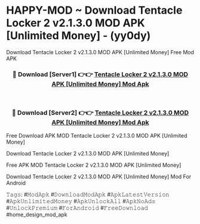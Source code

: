 # HAPPY-MOD ~ Download Tentacle Locker 2 v2.1.3.0 MOD APK [Unlimited Money] - (yy0dy)
Download Tentacle Locker 2 v2.1.3.0 MOD APK [Unlimited Money] Free Mod APK

<div align="center">
<h3>🔴 Download [Server1] 👉👉 <a href="https://apk-comot.site?title=Tentacle_Locker_2_v2.1.3.0_MOD_APK_[Unlimited_Money]">Tentacle Locker 2 v2.1.3.0 MOD APK [Unlimited Money] Mod Apk</a></h3><br>

<h3>🔴 Download [Server2] 👉👉 <a href="https://apk-comot.site?title=Tentacle_Locker_2_v2.1.3.0_MOD_APK_[Unlimited_Money]">Tentacle Locker 2 v2.1.3.0 MOD APK [Unlimited Money] Mod Apk</a></h3>
</div>


Free Download APK MOD Tentacle Locker 2 v2.1.3.0 MOD APK [Unlimited Money]

Download Tentacle Locker 2 v2.1.3.0 MOD APK [Unlimited Money] 

Free APK MOD Tentacle Locker 2 v2.1.3.0 MOD APK [Unlimited Money] 

Download Tentacle Locker 2 v2.1.3.0 MOD APK [Unlimited Money] Mod For Android

𝚃𝚊𝚐𝚜: #𝙼𝚘𝚍𝙰𝚙𝚔 #𝙳𝚘𝚠𝚗𝚕𝚘𝚊𝚍𝙼𝚘𝚍𝙰𝚙𝚔 #𝙰𝚙𝚔𝙻𝚊𝚝𝚎𝚜𝚝𝚅𝚎𝚛𝚜𝚒𝚘𝚗 #𝙰𝚙𝚔𝚄𝚗𝚕𝚒𝚖𝚒𝚝𝚎𝚍𝙼𝚘𝚗𝚎𝚢 #𝙰𝚙𝚔𝚄𝚗𝚕𝚘𝚌𝚔𝙰𝚕𝚕 #𝙰𝚙𝚔𝙽𝚘𝙰𝚍𝚜 #𝚄𝚗𝚕𝚘𝚌𝚔𝙿𝚛𝚎𝚖𝚒𝚞𝚖 #𝙵𝚘𝚛𝙰𝚗𝚍𝚛𝚘𝚒𝚍 #𝙵𝚛𝚎𝚎𝙳𝚘𝚠𝚗𝚕𝚘𝚊𝚍 #home_design_mod_apk
